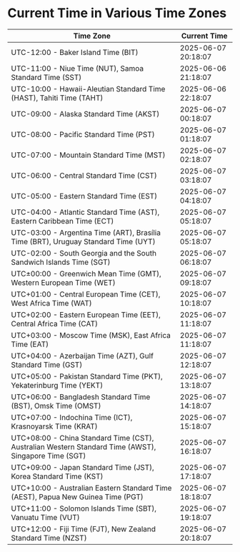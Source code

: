# Current Time in Various Time Zones

| Time Zone | Current Time |
|-----------|--------------|
| UTC-12:00 - Baker Island Time (BIT) | 2025-06-07 20:18:07 |
| UTC-11:00 - Niue Time (NUT), Samoa Standard Time (SST) | 2025-06-06 21:18:07 |
| UTC-10:00 - Hawaii-Aleutian Standard Time (HAST), Tahiti Time (TAHT) | 2025-06-06 22:18:07 |
| UTC-09:00 - Alaska Standard Time (AKST) | 2025-06-07 00:18:07 |
| UTC-08:00 - Pacific Standard Time (PST) | 2025-06-07 01:18:07 |
| UTC-07:00 - Mountain Standard Time (MST) | 2025-06-07 02:18:07 |
| UTC-06:00 - Central Standard Time (CST) | 2025-06-07 03:18:07 |
| UTC-05:00 - Eastern Standard Time (EST) | 2025-06-07 04:18:07 |
| UTC-04:00 - Atlantic Standard Time (AST), Eastern Caribbean Time (ECT) | 2025-06-07 05:18:07 |
| UTC-03:00 - Argentina Time (ART), Brasília Time (BRT), Uruguay Standard Time (UYT) | 2025-06-07 05:18:07 |
| UTC-02:00 - South Georgia and the South Sandwich Islands Time (SGT) | 2025-06-07 06:18:07 |
| UTC±00:00 - Greenwich Mean Time (GMT), Western European Time (WET) | 2025-06-07 09:18:07 |
| UTC+01:00 - Central European Time (CET), West Africa Time (WAT) | 2025-06-07 10:18:07 |
| UTC+02:00 - Eastern European Time (EET), Central Africa Time (CAT) | 2025-06-07 11:18:07 |
| UTC+03:00 - Moscow Time (MSK), East Africa Time (EAT) | 2025-06-07 11:18:07 |
| UTC+04:00 - Azerbaijan Time (AZT), Gulf Standard Time (GST) | 2025-06-07 12:18:07 |
| UTC+05:00 - Pakistan Standard Time (PKT), Yekaterinburg Time (YEKT) | 2025-06-07 13:18:07 |
| UTC+06:00 - Bangladesh Standard Time (BST), Omsk Time (OMST) | 2025-06-07 14:18:07 |
| UTC+07:00 - Indochina Time (ICT), Krasnoyarsk Time (KRAT) | 2025-06-07 15:18:07 |
| UTC+08:00 - China Standard Time (CST), Australian Western Standard Time (AWST), Singapore Time (SGT) | 2025-06-07 16:18:07 |
| UTC+09:00 - Japan Standard Time (JST), Korea Standard Time (KST) | 2025-06-07 17:18:07 |
| UTC+10:00 - Australian Eastern Standard Time (AEST), Papua New Guinea Time (PGT) | 2025-06-07 18:18:07 |
| UTC+11:00 - Solomon Islands Time (SBT), Vanuatu Time (VUT) | 2025-06-07 19:18:07 |
| UTC+12:00 - Fiji Time (FJT), New Zealand Standard Time (NZST) | 2025-06-07 20:18:07 |
